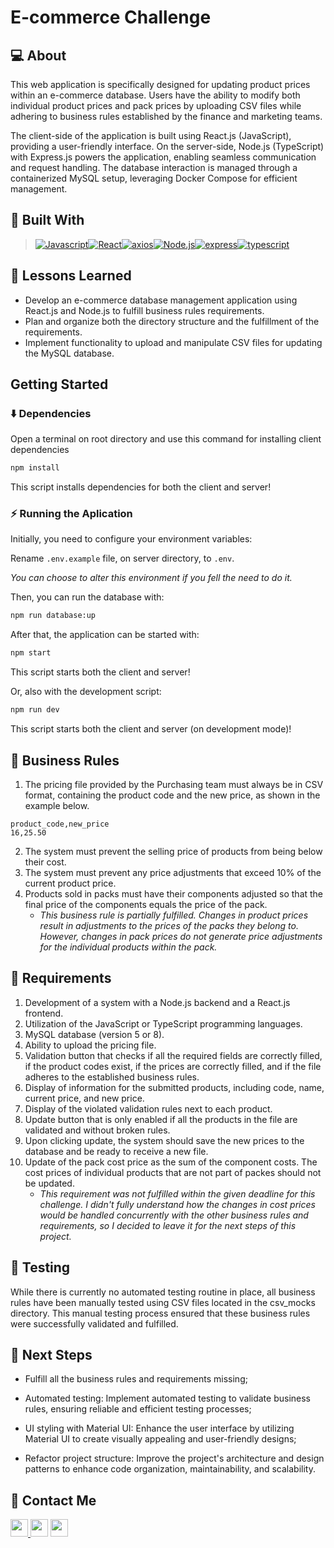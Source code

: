 # E-commerce Challenge

## 💻 About

This web application is specifically designed for updating product prices within an e-commerce database. Users have the ability to modify both individual product prices and pack prices by uploading CSV files while adhering to business rules established by the finance and marketing teams.

The client-side of the application is built using React.js (JavaScript), providing a user-friendly interface. On the server-side, Node.js (TypeScript) with Express.js powers the application, enabling seamless communication and request handling. The database interaction is managed through a containerized MySQL setup, leveraging Docker Compose for efficient management.

## 🚀 Built With

> [![Javascript][Javascript]][Javascript-url][![React][React.js]][React-url][![axios][axios]][axios-url][![Node.js][Node.js]][Node.js-url][![express][express]][express-url][![typescript][typescript]][typescript-url]

## 📌 Lessons Learned

- Develop an e-commerce database management application using React.js and Node.js to fulfill business rules requirements.
- Plan and organize both the directory structure and the fulfillment of the requirements.
- Implement functionality to upload and manipulate CSV files for updating the MySQL database.

## Getting Started

### ⬇️ Dependencies

Open a terminal on root directory and use this command for installing client dependencies

```bash
npm install
```

This script installs dependencies for both the client and server!

### ⚡ Running the Aplication

Initially, you need to configure your environment variables:

Rename `.env.example` file, on server directory, to `.env`.

*You can choose to alter this environment if you fell the need to do it.*

Then, you can run the database with:

```bash
npm run database:up
```

After that, the application can be started with:

```bash
npm start
```

This script starts both the client and server!

Or, also with the development script:

```bash
npm run dev
```

This script starts both the client and server (on development mode)!

## 📜 Business Rules

1. The pricing file provided by the Purchasing team must always be in CSV format, containing the product code and the new price, as shown in the example below.

```csv
product_code,new_price
16,25.50
```

2. The system must prevent the selling price of products from being below their cost.
3. The system must prevent any price adjustments that exceed 10% of the current product price.
4. Products sold in packs must have their components adjusted so that the final price of the components equals the price of the pack.
    - *This business rule is partially fulfilled. Changes in product prices result in adjustments to the prices of the packs they belong to. However, changes in pack prices do not generate price adjustments for the individual products within the pack.*

## 📜 Requirements

1. Development of a system with a Node.js backend and a React.js frontend.
2. Utilization of the JavaScript or TypeScript programming languages.
3. MySQL database (version 5 or 8).
4. Ability to upload the pricing file.
5. Validation button that checks if all the required fields are correctly filled, if the product codes exist, if the prices are correctly filled, and if the file adheres to the established business rules.
6. Display of information for the submitted products, including code, name, current price, and new price.
7. Display of the violated validation rules next to each product.
8. Update button that is only enabled if all the products in the file are validated and without broken rules.
9. Upon clicking update, the system should save the new prices to the database and be ready to receive a new file.
10. Update of the pack cost price as the sum of the component costs. The cost prices of individual products that are not part of packes should not be updated.
    - *This requirement was not fulfilled within the given deadline for this challenge. I didn't fully understand how the changes in cost prices would be handled concurrently with the other business rules and requirements, so I decided to leave it for the next steps of this project.*


## 🧪 Testing

While there is currently no automated testing routine in place, all business rules have been manually tested using CSV files located in the csv_mocks directory. This manual testing process ensured that these business rules were successfully validated and fulfilled.

## 🚶 Next Steps

- Fulfill all the business rules and requirements missing;

- Automated testing: Implement automated testing to validate business rules, ensuring reliable and efficient testing processes;

- UI styling with Material UI: Enhance the user interface by utilizing Material UI to create visually appealing and user-friendly designs;

- Refactor project structure: Improve the project's architecture and design patterns to enhance code organization, maintainability, and scalability.

## 💬 Contact Me

<div align="left" style="display: inline_block">
  <a href="https://arthur-debiasi.github.io" target="_blank">
  <img height="28rem" src="https://img.shields.io/badge/my_portfolio-3fc337?style=for-the-badge" target="_blank">
  </a>
  <a href="https://www.linkedin.com/in/arthur-debiasi" target="_blank"><img height="28rem" src="https://img.shields.io/badge/LinkedIn-0077B5?style=for-the-badge&logo=linkedin&logoColor=white"></a>
  <a href = "mailto:arthurdebiasi@hotmail.com"><img height="28rem" src="https://img.shields.io/badge/outlook-0078D4?style=for-the-badge&logo=microsoftoutlook&logoColor=white" target="_blank"></a>
</div>

[Javascript]: https://img.shields.io/badge/javascript-F7DF1E?style=for-the-badge&logo=javascript&logoColor=black
[Javascript-url]: https://developer.mozilla.org/pt-BR/docs/Web/JavaScript

[React.js]: https://img.shields.io/badge/React-20232A?style=for-the-badge&logo=react&logoColor=61DAFB
[React-url]: https://reactjs.org/

[MUI]: https://img.shields.io/badge/material_ui-007FFF?style=for-the-badge&logo=mui&logoColor=white
[MUI-url]: https://img.shields.io/badge/material_ui-007FFF?style=for-the-badge&logo=mui&logoColor=white

[axios]: https://img.shields.io/badge/axios-5A29E4?style=for-the-badge&logo=axios&logoColor=white
[axios-url]: https://axios-http.com/ptbr/docs/intro

[Node.js]: https://img.shields.io/badge/node.js-339933?style=for-the-badge&logo=node.js&logoColor=white
[Node.js-url]: https://nodejs.org/

[express]: https://img.shields.io/badge/express-000000?style=for-the-badge&logo=express&logoColor=white
[express-url]: https://expressjs.com/

[typescript]: https://img.shields.io/badge/typescript-3178C6?style=for-the-badge&logo=typescript&logoColor=white
[typescript-url]: https://www.typescriptlang.org

